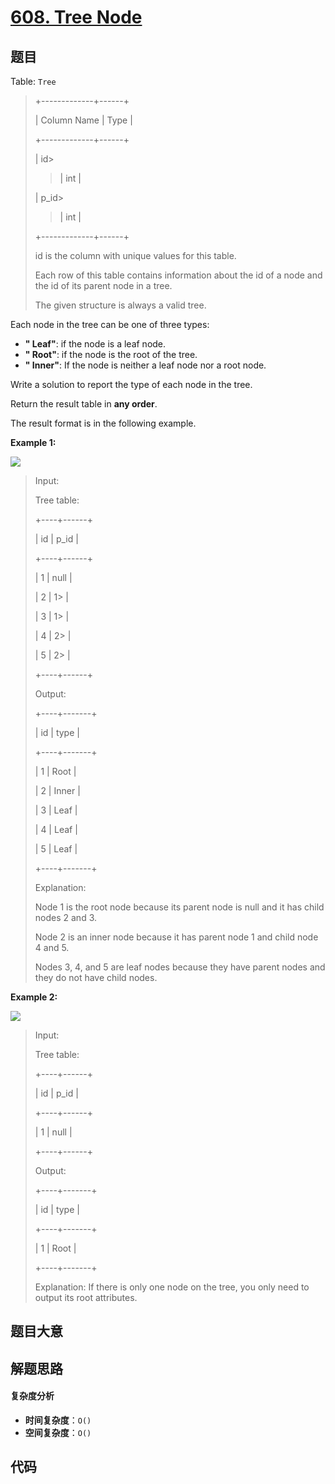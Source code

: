 # [608. Tree Node](https://leetcode.com/problems/tree-node/)

## 题目

Table: `Tree`

> +-------------+------+
>
> | Column Name | Type |
>
> +-------------+------+
>
> | id>
>
> > | int |
>
> | p_id>
>
> > | int |
>
> +-------------+------+
>
> id is the column with unique values for this table.
>
> Each row of this table contains information about the id of a node and the id of its parent node in a tree.
>
> The given structure is always a valid tree.

Each node in the tree can be one of three types:

- **" Leaf"**: if the node is a leaf node.
- **" Root"**: if the node is the root of the tree.
- **" Inner"**: If the node is neither a leaf node nor a root node.

Write a solution to report the type of each node in the tree.

Return the result table in **any order**.

The result format is in the following example.

**Example 1:**

![](https://assets.leetcode.com/uploads/2021/10/22/tree1.jpg)

> Input:
>
> Tree table:
>
> +----+------+
>
> | id | p_id |
>
> +----+------+
>
> | 1 | null |
>
> | 2 | 1>
> |
>
> | 3 | 1>
> |
>
> | 4 | 2>
> |
>
> | 5 | 2>
> |
>
> +----+------+
>
> Output:
>
> +----+-------+
>
> | id | type |
>
> +----+-------+
>
> | 1 | Root |
>
> | 2 | Inner |
>
> | 3 | Leaf |
>
> | 4 | Leaf |
>
> | 5 | Leaf |
>
> +----+-------+
>
> Explanation:
>
> Node 1 is the root node because its parent node is null and it has child nodes 2 and 3.
>
> Node 2 is an inner node because it has parent node 1 and child node 4 and 5.
>
> Nodes 3, 4, and 5 are leaf nodes because they have parent nodes and they do not have child nodes.

**Example 2:**

![](https://assets.leetcode.com/uploads/2021/10/22/tree2.jpg)

> Input:
>
> Tree table:
>
> +----+------+
>
> | id | p_id |
>
> +----+------+
>
> | 1 | null |
>
> +----+------+
>
> Output:
>
> +----+-------+
>
> | id | type |
>
> +----+-------+
>
> | 1 | Root |
>
> +----+-------+
>
> Explanation: If there is only one node on the tree, you only need to output its root attributes.

## 题目大意

## 解题思路

#### 复杂度分析

- **时间复杂度**：`O()`
- **空间复杂度**：`O()`

## 代码

```javascript

```
